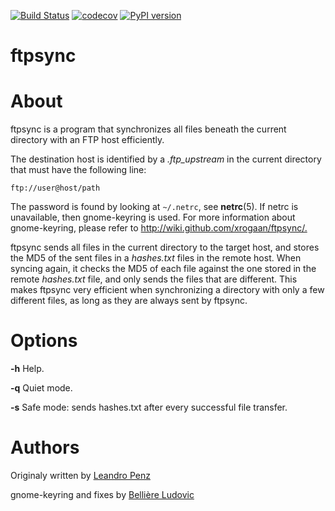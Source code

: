 [![Build Status](https://travis-ci.org/lpenz/ftpsync.png?branch=master)](https://travis-ci.org/lpenz/ftpsync)
[![codecov](https://codecov.io/gh/lpenz/ftpsync/branch/master/graph/badge.svg)](https://codecov.io/gh/lpenz/ftpsync)
[![PyPI version](https://badge.fury.io/py/ftpsync.svg)](https://badge.fury.io/py/ftpsync)


ftpsync
=======


# About

ftpsync is a program that synchronizes all files beneath the current
directory with an FTP host efficiently.

The destination host is identified by a *.ftp\_upstream* in the current
directory that must have the following line:

    ftp://user@host/path

The password is found by looking at `~/.netrc`, see **netrc**(5). If
netrc is unavailable, then gnome-keyring is used. For more information
about gnome-keyring, please refer to
<http://wiki.github.com/xrogaan/ftpsync/.>

ftpsync sends all files in the current directory to the target host, and
stores the MD5 of the sent files in a *hashes.txt* files in the remote
host. When syncing again, it checks the MD5 of each file against the one
stored in the remote *hashes.txt* file, and only sends the files that
are different. This makes ftpsync very efficient when synchronizing a
directory with only a few different files, as long as they are always
sent by ftpsync.


# Options

**-h** Help.

**-q** Quiet mode.

**-s** Safe mode: sends hashes.txt after every successful file transfer.


# Authors

Originaly written by [Leandro Penz](http://lpenz.github.com)

gnome-keyring and fixes by [Bellière Ludovic](http://github.com/xrogaan)

